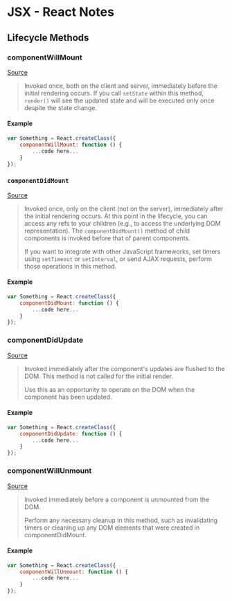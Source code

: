 # JSX - React Notes

## Lifecycle Methods

### componentWillMount
[Source](https://facebook.github.io/react/docs/component-specs.html#mounting-componentwillmount)
> Invoked once, both on the client and server, immediately before the initial rendering occurs. If you call `setState` within this method, `render()` will see the updated state and will be executed only once despite the state change.

#### Example
```javascript
var Something = React.createClass({
	componentWillMount: function () {
		...code here...
	}
});
```

### `componentDidMount`
[Source](https://facebook.github.io/react/docs/component-specs.html#mounting-componentdidmount)
> Invoked once, only on the client (not on the server), immediately after the initial rendering occurs. At this point in the lifecycle, you can access any refs to your children (e.g., to access the underlying DOM representation). The `componentDidMount()` method of child components is invoked before that of parent components.
> 
> If you want to integrate with other JavaScript frameworks, set timers using `setTimeout` or `setInterval`, or send AJAX requests, perform those operations in this method.

#### Example
```javascript
var Something = React.createClass({
	componentDidMount: function () {
		...code here...
	}
});
```

### componentDidUpdate
[Source](https://facebook.github.io/react/docs/component-specs.html#updating-componentdidupdate)
> Invoked immediately after the component's updates are flushed to the DOM. This method is not called for the initial render.
> 
> Use this as an opportunity to operate on the DOM when the component has been updated.

#### Example
```javascript
var Something = React.createClass({
	componentDidUpdate: function () {
		...code here...
	}
});
```

### componentWillUnmount
[Source](https://facebook.github.io/react/docs/component-specs.html#unmounting-componentwillunmount)
> Invoked immediately before a component is unmounted from the DOM.
> 
> Perform any necessary cleanup in this method, such as invalidating timers or cleaning up any DOM elements that were created in componentDidMount.

#### Example
```javascript
var Something = React.createClass({
	componentWillUnmount: function () {
		...code here...
	}
});
```